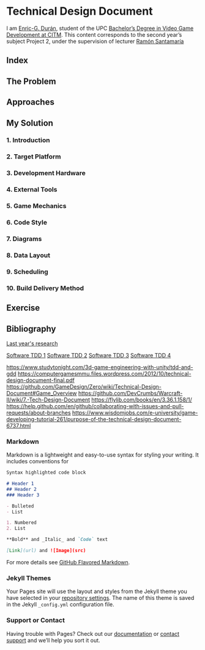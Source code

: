 # Technical Design Document

I am [Enric-G. Durán](https://github.com/EnricGDV), student of the UPC [Bachelor’s Degree in Video Game Development at CITM](https://www.citm.upc.edu/ing/estudis/graus-videojocs/). This content corresponds to the second year’s subject Project 2, under the supervision of lecturer [Ramón Santamaría](https://www.linkedin.com/in/raysan/)

## Index

## The Problem

## Approaches

## My Solution

### 1. Introduction

### 2. Target Platform

### 3. Development Hardware

### 4. External Tools

### 5. Game Mechanics

### 6. Code Style

### 7. Diagrams

### 8. Data Layout

### 9. Scheduling

### 10. Build Delivery Method

## Exercise

## Bibliography

[Last year's research](https://dlorenzolaguno17.github.io/TDD/)

[Software TDD 1](https://medium.com/machine-words/writing-technical-design-docs-71f446e42f2e)
[Software TDD 2](https://medium.com/machine-words/writing-technical-design-docs-revisited-850d36570ec)
[Software TDD 3](https://www.range.co/blog/better-tech-specs)
[Software TDD 4](https://www.toptal.com/freelance/why-design-documents-matter)

https://www.studytonight.com/3d-game-engineering-with-unity/tdd-and-gdd
https://computergamesmmu.files.wordpress.com/2012/10/technical-design-document-final.pdf
https://github.com/GameDesign/Zero/wiki/Technical-Design-Document#Game_Overview
https://github.com/DevCrumbs/Warcraft-II/wiki/7.-Tech-Design-Document
https://flylib.com/books/en/3.36.1.158/1/
https://help.github.com/en/github/collaborating-with-issues-and-pull-requests/about-branches
https://www.wisdomjobs.com/e-university/game-developing-tutorial-261/purpose-of-the-technical-design-document-6737.html


### Markdown

Markdown is a lightweight and easy-to-use syntax for styling your writing. It includes conventions for

```markdown
Syntax highlighted code block

# Header 1
## Header 2
### Header 3

- Bulleted
- List

1. Numbered
2. List

**Bold** and _Italic_ and `Code` text

[Link](url) and ![Image](src)
```

For more details see [GitHub Flavored Markdown](https://guides.github.com/features/mastering-markdown/).

### Jekyll Themes

Your Pages site will use the layout and styles from the Jekyll theme you have selected in your [repository settings](https://github.com/EnricGDV/Research-TDD/settings). The name of this theme is saved in the Jekyll `_config.yml` configuration file.

### Support or Contact

Having trouble with Pages? Check out our [documentation](https://help.github.com/categories/github-pages-basics/) or [contact support](https://github.com/contact) and we’ll help you sort it out.
